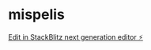 # mispelis

[Edit in StackBlitz next generation editor ⚡️](https://stackblitz.com/~/github.com/Dazaharvich/mispelis)